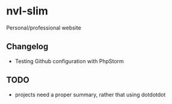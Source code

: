 nvl-slim
========

Personal/professional website


## Changelog
- Testing Github configuration with PhpStorm

## TODO
- projects need a proper summary, rather that using dotdotdot 
